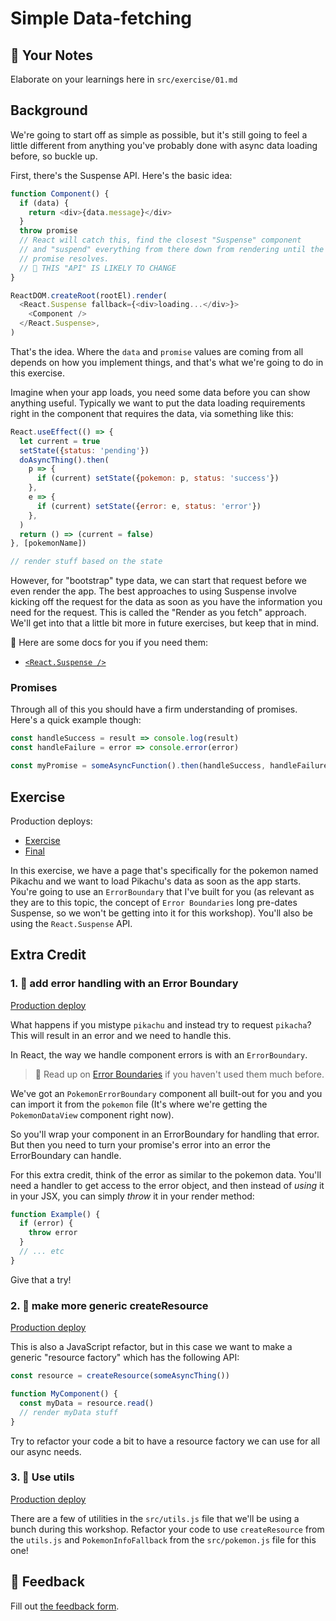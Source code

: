 # Simple Data-fetching

## 📝 Your Notes

Elaborate on your learnings here in `src/exercise/01.md`

## Background

We're going to start off as simple as possible, but it's still going to feel a
little different from anything you've probably done with async data loading
before, so buckle up.

First, there's the Suspense API. Here's the basic idea:

```javascript
function Component() {
  if (data) {
    return <div>{data.message}</div>
  }
  throw promise
  // React will catch this, find the closest "Suspense" component
  // and "suspend" everything from there down from rendering until the
  // promise resolves.
  // 🚨 THIS "API" IS LIKELY TO CHANGE
}

ReactDOM.createRoot(rootEl).render(
  <React.Suspense fallback={<div>loading...</div>}>
    <Component />
  </React.Suspense>,
)
```

That's the idea. Where the `data` and `promise` values are coming from all
depends on how you implement things, and that's what we're going to do in this
exercise.

Imagine when your app loads, you need some data before you can show anything
useful. Typically we want to put the data loading requirements right in the
component that requires the data, via something like this:

```javascript
React.useEffect(() => {
  let current = true
  setState({status: 'pending'})
  doAsyncThing().then(
    p => {
      if (current) setState({pokemon: p, status: 'success'})
    },
    e => {
      if (current) setState({error: e, status: 'error'})
    },
  )
  return () => (current = false)
}, [pokemonName])

// render stuff based on the state
```

However, for "bootstrap" type data, we can start that request before we even
render the app. The best approaches to using Suspense involve kicking off the
request for the data as soon as you have the information you need for the
request. This is called the "Render as you fetch" approach. We'll get into that
a little bit more in future exercises, but keep that in mind.

📜 Here are some docs for you if you need them:

- [`<React.Suspense />`](https://reactjs.org/docs/concurrent-mode-reference.html#suspense)

### Promises

Through all of this you should have a firm understanding of promises. Here's a
quick example though:

```javascript
const handleSuccess = result => console.log(result)
const handleFailure = error => console.error(error)

const myPromise = someAsyncFunction().then(handleSuccess, handleFailure)
```

## Exercise

Production deploys:

- [Exercise](https://react-suspense.netlify.app/isolated/exercise/01.js)
- [Final](https://react-suspense.netlify.app/isolated/final/01.js)

In this exercise, we have a page that's specifically for the pokemon named
Pikachu and we want to load Pikachu's data as soon as the app starts. You're
going to use an `ErrorBoundary` that I've built for you (as relevant as they are
to this topic, the concept of `Error Boundaries` long pre-dates Suspense, so we
won't be getting into it for this workshop). You'll also be using the
`React.Suspense` API.

## Extra Credit

### 1. 💯 add error handling with an Error Boundary

[Production deploy](https://react-suspense.netlify.app/isolated/final/01.extra-1.js)

What happens if you mistype `pikachu` and instead try to request `pikacha`? This
will result in an error and we need to handle this.

In React, the way we handle component errors is with an `ErrorBoundary`.

> 📜 Read up on
> [Error Boundaries](https://reactjs.org/docs/error-boundaries.html) if you
> haven't used them much before.

We've got an `PokemonErrorBoundary` component all built-out for you and you can
import it from the `pokemon` file (It's where we're getting the
`PokemonDataView` component right now).

So you'll wrap your component in an ErrorBoundary for handling that error. But
then you need to turn your promise's error into an error the ErrorBoundary can
handle.

For this extra credit, think of the error as similar to the pokemon data. You'll
need a handler to get access to the error object, and then instead of _using_ it
in your JSX, you can simply _throw_ it in your render method:

```javascript
function Example() {
  if (error) {
    throw error
  }
  // ... etc
}
```

Give that a try!

### 2. 💯 make more generic createResource

[Production deploy](https://react-suspense.netlify.app/isolated/final/01.extra-2.js)

This is also a JavaScript refactor, but in this case we want to make a generic
"resource factory" which has the following API:

```javascript
const resource = createResource(someAsyncThing())

function MyComponent() {
  const myData = resource.read()
  // render myData stuff
}
```

Try to refactor your code a bit to have a resource factory we can use for all
our async needs.

### 3. 💯 Use utils

[Production deploy](https://react-suspense.netlify.app/isolated/final/01.extra-3.js)

There are a few of utilities in the `src/utils.js` file that we'll be using a
bunch during this workshop. Refactor your code to use `createResource` from the
`utils.js` and `PokemonInfoFallback` from the `src/pokemon.js` file for this
one!

## 🦉 Feedback

Fill out
[the feedback form](https://ws.kcd.im/?ws=React%20Suspense%20%F0%9F%94%80&e=01%3A%20Simple%20Data-fetching&em=iscasaban%40gmail.com).
